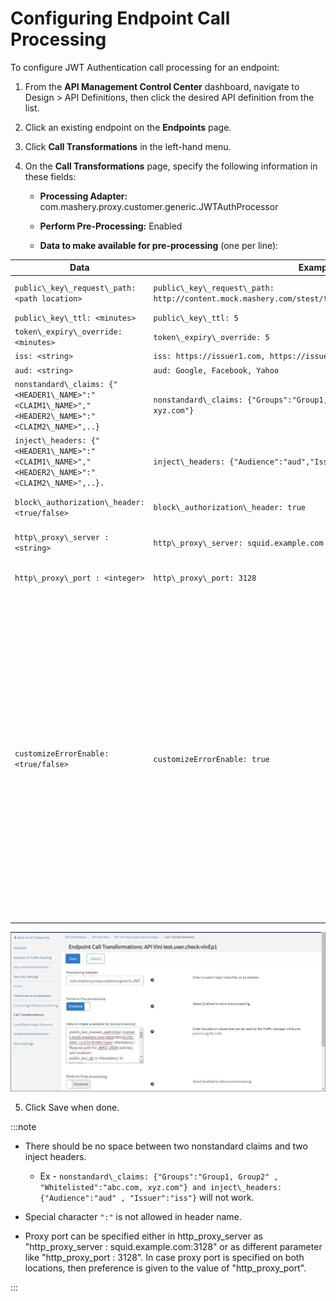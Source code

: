 ﻿---
sidebar_position: 4
---

# Configuring Endpoint Call Processing

<head>
  <meta name="guidename" content="API Management"/>
  <meta name="context" content="GUID-3ce8e84b-28f9-4c49-bb25-05621fc3a67f"/>
</head>

To configure JWT Authentication call processing for an endpoint: 

1. From the **API Management Control Center** dashboard, navigate to Design > API Definitions, then click the desired API definition from the list.

2. Click an existing endpoint on the **Endpoints** page. 

3. Click **Call Transformations** in the left-hand menu.

4. On the **Call Transformations** page, specify the following information in these fields: 

   - **Processing Adapter:** com.mashery.proxy.customer.generic.JWTAuthProcessor 

   - **Perform Pre-Processing:** Enabled 

   - **Data to make available for pre-processing** (one per line):

|**Data** |**Example** |**Notes** |
| ------ | ---- | ----- |
|`public\_key\_request\_path:<path location>` |`public\_key\_request\_path: http://content.mock.mashery.com/stest/test/AJ792\_MAIF\_CLIENTPUBKEY.json` |Mandatory; Request path for JWKS (JSON web key set) location. |
|`public\_key\_ttl: <minutes>` |`public\_key\_ttl: 5` |Mandatory; In minutes. |
|`token\_expiry\_override: <minutes>` |`token\_expiry\_override: 5` |Optional; In minutes. |
|`iss: <string>` |`iss: https://issuer1.com, https://issuer2.com` |Optional; string values. |
|`aud: <string>` |`aud: Google, Facebook, Yahoo` |Optional; string values. |
|`nonstandard\_claims: {"<HEADER1\_NAME>":"<CLAIM1\_NAME>","<HEADER2\_NAME>":"<CLAIM2\_NAME>",..}` |`nonstandard\_claims: {"Groups":"Group1, Group2", "Whitelisted":"abc.com, xyz.com"}` |Optional: key:value pair. |
|`inject\_headers: {"<HEADER1\_NAME>":"<CLAIM1\_NAME>","<HEADER2\_NAME>":"<CLAIM2\_NAME>",..}.` |`inject\_headers: {"Audience":"aud","Issuer":"iss"}` |Optional: key:value pair. |
|`block\_authorization\_header:<true/false>` |`block\_authorization\_header: true` |Optional; boolean values - true or false. Default Value - false. |
|`http\_proxy\_server : <string>` |`http\_proxy\_server: squid.example.com` |Optional; String values. Proxy Server to retrieve JWKS. |
|`http\_proxy\_port : <integer>` |`http\_proxy\_port: 3128` |Optional; Integer value. Proxy Server Port to retrieve JWKS. |
|`customizeErrorEnable: <true/false>`|`customizeErrorEnable: true`|<p>Support of configurable parameter customizeErrorEnable to control error response code sent by API Management. </p><p>JWT Authentication Connector returns ERR\_403\_NOT\_AUTHORIZED in case of error. If customizeErrorEnable is configured as "true", HTTP response status code and status text for connector is overridden by error set defined for that endpoint in API Management Control Center. If customizeErrorEnable is configured with value other than "true", then there is no change in Mashery Connector existing functionality that responds with ERR\_403\_NOT\_AUTHORIZED for backend server response code with 403 for unauthorized calls.</p>|

![4](../../../Images/jwtauth_masherysetup4.jpg)

5. Click Save when done. 

:::note
- There should be no space between two nonstandard claims and two inject headers. 

  - Ex - `nonstandard\_claims: {"Groups":"Group1, Group2" , "Whitelisted":"abc.com, xyz.com"} and inject\_headers: {"Audience":"aud" , "Issuer":"iss"}` will not work. 

- Special character `":"` is not allowed in header name. 

- Proxy port can be specified either in http\_proxy\_server as "http\_proxy\_server : squid.example.com:3128" or as different parameter like "http\_proxy\_port : 3128". In case proxy port is specified on both locations, then preference is given to the value of "http\_proxy\_port". 

:::

